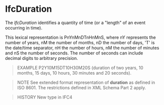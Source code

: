 # IfcDuration

The _IfcDuration_ identifies a quantity of time (or a "length" of an event occurring in time).
<!-- end of short definition -->


This lexical representation is PnYnMnDTnHnMnS, where nY represents the number of years, nM the number of months, nD the number of days, 'T' is the date/time separator, nH the number of hours, nM the number of minutes and nS the number of seconds. The number of seconds can include decimal digits to arbitrary precision.

> EXAMPLE P2Y10M15DT10H30M20S (duration of two years, 10 months, 15 days, 10 hours, 30 minutes and 20 seconds).

> NOTE See extended format representation of **duration** as defined in ISO 8601. The restrictions defined in XML Schema Part 2 apply.

> HISTORY New type in IFC4
